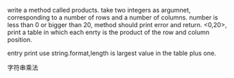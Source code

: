 write a method called products. take two integers as argumnet, corresponding to a number of rows and a number of columns.
number is less than 0 or bigger than 20, method should print error and return.
<0,20>, print a table in which each enrty is the product of the row and column position.

entry print use string.format,length is largest value in the table plus one.

字符串乘法
